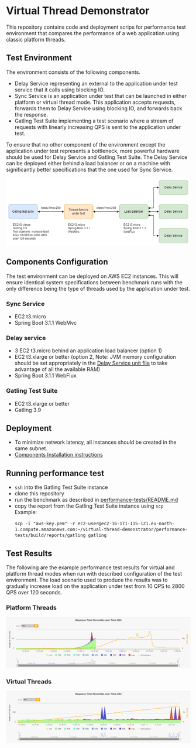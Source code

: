 # Virtual Thread Demonstrator

This repository contains code and deployment scrips for performance test environment that compares the performance
of a web application using classic platform threads.

## Test Environment

The environment consists of the following components.

- Delay Service representing an external to the application under test service that it calls using blocking IO.
- Sync Service is an application under test that can be launched in either platform or virtual thread mode.
  This application accepts requests, forwards them to Delay Service using blocking IO, and forwards back the response.
- Gatling Test Suite implementing a test scenario where a stream of requests with linearly increasing QPS is sent
  to the application under test.

To ensure that no other component of the environment except the application under test represents a bottleneck,
more powerful hardware should be used for Delay Service and Gatling Test Suite. The Delay Service can be deployed
either behind a load balancer or on a machine with significantly better specifications that the one used
for Sync Service.

![Test Environment Diagram](doc/test-environment.png)

## Components Configuration

The test environment can be deployed on AWS EC2 instances. This will ensure identical system specifications between
benchmark runs with the only difference being the type of threads used by the application under test.

### Sync Service

- EC2 t3.micro
- Spring Boot 3.1.1 WebMvc

### Delay service

- 3 EC2 t3.micro behind an application load balancer (option 1)
- EC2 t3.xlarge or better (option 2, Note: JVM memory configuration should be set appropriately in
  the [Delay Service unit file](ops-tools/service/delay.service) to take advantage of all the available RAM)
- Spring Boot 3.1.1 WebFlux

### Gatling Test Suite

- EC2 t3.xlarge or better
- Gatling 3.9

## Deployment

- To minimize network latency, all instances should be created in the same subnet.
- [Components Installation instructions](ops-tools/README.md)

## Running performance test

- `ssh` into the Gatling Test Suite instance
- clone this repository
- run the benchmark as described in [performance-tests/README.md](performance-tests/README.md)
- copy the report from the Gatling Test Suite instance using `scp` \
  Example:
  ```shell
  scp -i "aws-key.pem" -r ec2-user@ec2-16-171-115-121.eu-north-1.compute.amazonaws.com:~/virtual-thread-demonstrator/performance-tests/build/reports/gatling gatling
  ```

## Test Results

The following are the example performance test results for virtual and platform thread modes when run with described
configuration of the test environment. The load scenario used to produce the results was to gradually increase load
on the application under test from 10 QPS to 2800 QPS over 120 seconds.

### Platform Threads

![Platform threads results](doc/platform-thread-results.png)

### Virtual Threads

![Virtual threads results](doc/virtual-thread-results.png)
